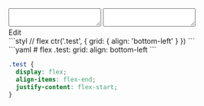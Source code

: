 <div data-size="150" class="code-cont" data-example="bottom-left-A">
    <div class="code">
        <div class="code-wrap">
            <textarea id="stylus"></textarea>
            <textarea id="css"></textarea>
            <div class="edit-code">
                <span>Edit</span>
            </div>
        </div>
    </div>
</div>


<div data-size="150" data-examples="stylus"></div>
```styl
// flex
ctr('.test', {
  grid: {
    align: 'bottom-left'
  }
})
```

<div data-size="150" data-examples="yaml"></div>
```yaml
# flex
.test:
  grid:
    align: bottom-left
```

```css
.test {
  display: flex;
  align-items: flex-end;
  justify-content: flex-start;
}
```
<div class="cf"></div>
